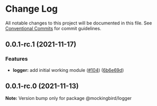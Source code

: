 # Change Log

All notable changes to this project will be documented in this file.
See [Conventional Commits](https://conventionalcommits.org) for commit guidelines.

## 0.0.1-rc.1 (2021-11-17)


### Features

* **logger:** add initial working module ([#104](https://github.com/omermorad/mockingbird/issues/104)) ([6b6e69d](https://github.com/omermorad/mockingbird/commit/6b6e69d9169268d6d2468b4871dbefcc158d0539))





## 0.0.1-rc.0 (2021-11-13)

**Note:** Version bump only for package @mockingbird/logger
